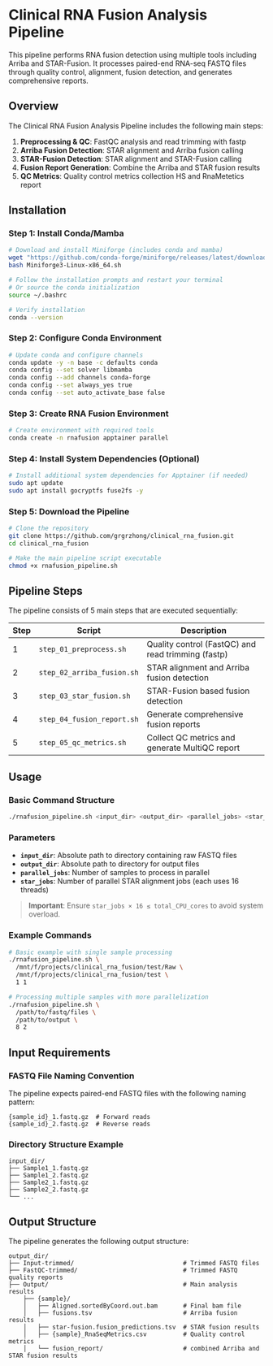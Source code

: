# Clinical RNA Fusion Analysis Pipeline

This pipeline performs RNA fusion detection using multiple tools including Arriba and STAR-Fusion. It processes paired-end RNA-seq FASTQ files through quality control, alignment, fusion detection, and generates comprehensive reports.

## Overview

The Clinical RNA Fusion Analysis Pipeline includes the following main steps:
1. **Preprocessing & QC**: FastQC analysis and read trimming with fastp
2. **Arriba Fusion Detection**: STAR alignment and Arriba fusion calling
3. **STAR-Fusion Detection**: STAR alignment and STAR-Fusion calling
4. **Fusion Report Generation**: Combine the Arriba and STAR fusion results
5. **QC Metrics**: Quality control metrics collection HS and RnaMetetics report

## Installation
### Step 1: Install Conda/Mamba

```bash
# Download and install Miniforge (includes conda and mamba)
wget "https://github.com/conda-forge/miniforge/releases/latest/download/Miniforge3-Linux-x86_64.sh"
bash Miniforge3-Linux-x86_64.sh

# Follow the installation prompts and restart your terminal
# Or source the conda initialization
source ~/.bashrc

# Verify installation
conda --version
```

### Step 2: Configure Conda Environment

```bash
# Update conda and configure channels
conda update -y -n base -c defaults conda
conda config --set solver libmamba
conda config --add channels conda-forge
conda config --set always_yes true
conda config --set auto_activate_base false
```

### Step 3: Create RNA Fusion Environment

```bash
# Create environment with required tools
conda create -n rnafusion apptainer parallel
```

### Step 4: Install System Dependencies (Optional)

```bash
# Install additional system dependencies for Apptainer (if needed)
sudo apt update
sudo apt install gocryptfs fuse2fs -y
```

### Step 5: Download the Pipeline

```bash
# Clone the repository
git clone https://github.com/grgrzhong/clinical_rna_fusion.git
cd clinical_rna_fusion

# Make the main pipeline script executable
chmod +x rnafusion_pipeline.sh
```

## Pipeline Steps

The pipeline consists of 5 main steps that are executed sequentially:

| Step | Script | Description |
|------|--------|-------------|
| 1 | `step_01_preprocess.sh` | Quality control (FastQC) and read trimming (fastp) |
| 2 | `step_02_arriba_fusion.sh` | STAR alignment and Arriba fusion detection |
| 3 | `step_03_star_fusion.sh` | STAR-Fusion based fusion detection |
| 4 | `step_04_fusion_report.sh` | Generate comprehensive fusion reports |
| 5 | `step_05_qc_metrics.sh` | Collect QC metrics and generate MultiQC report |

## Usage

### Basic Command Structure

```bash
./rnafusion_pipeline.sh <input_dir> <output_dir> <parallel_jobs> <star_jobs>
```

### Parameters

- **`input_dir`**: Absolute path to directory containing raw FASTQ files
- **`output_dir`**: Absolute path to directory for output files
- **`parallel_jobs`**: Number of samples to process in parallel
- **`star_jobs`**: Number of parallel STAR alignment jobs (each uses 16 threads)

> **Important**: Ensure `star_jobs × 16 ≤ total_CPU_cores` to avoid system overload.

### Example Commands

```bash
# Basic example with single sample processing
./rnafusion_pipeline.sh \
  /mnt/f/projects/clinical_rna_fusion/test/Raw \
  /mnt/f/projects/clinical_rna_fusion/test \
  1 1

# Processing multiple samples with more parallelization
./rnafusion_pipeline.sh \
  /path/to/fastq/files \
  /path/to/output \
  8 2
```

## Input Requirements

### FASTQ File Naming Convention

The pipeline expects paired-end FASTQ files with the following naming pattern:
```
{sample_id}_1.fastq.gz  # Forward reads
{sample_id}_2.fastq.gz  # Reverse reads
```

### Directory Structure Example

```
input_dir/
├── Sample1_1.fastq.gz
├── Sample1_2.fastq.gz
├── Sample2_1.fastq.gz
├── Sample2_2.fastq.gz
└── ...
```

## Output Structure

The pipeline generates the following output structure:

```
output_dir/
├── Input-trimmed/                              # Trimmed FASTQ files
├── FastQC-trimmed/                             # Trimmed FASTQ quality reports
├── Output/                                     # Main analysis results
    ├── {sample}/         
    │   ├── Aligned.sortedByCoord.out.bam       # Final bam file
    │   ├── fusions.tsv                         # Arriba fusion results
    │   ├── star-fusion.fusion_predictions.tsv  # STAR fusion results
    │   ├── {sample}_RnaSeqMetrics.csv          # Quality control metrics
    │   └── fusion_report/                      # combined Arriba and STAR fusion results
    
```